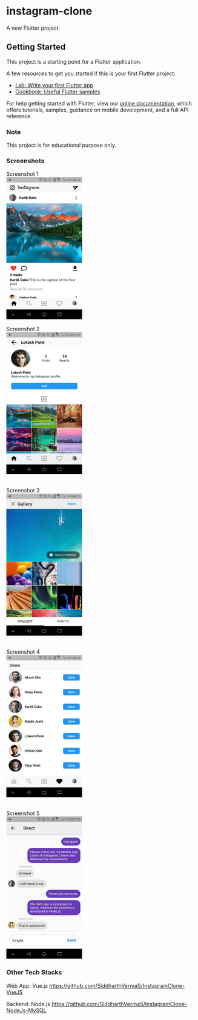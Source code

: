 # instagram-clone

A new Flutter project.

## Getting Started

This project is a starting point for a Flutter application.

A few resources to get you started if this is your first Flutter project:

- [Lab: Write your first Flutter app](https://flutter.dev/docs/get-started/codelab)
- [Cookbook: Useful Flutter samples](https://flutter.dev/docs/cookbook)

For help getting started with Flutter, view our
[online documentation](https://flutter.dev/docs), which offers tutorials,
samples, guidance on mobile development, and a full API reference.

### Note
This project is for educational purpose only.

### Screenshots
Screenshot 1<br/>
<img src="./screenshots/Screenshot1.jpg" width="200" height="375">
<br/>

Screenshot 2<br/>
<img src="./screenshots/Screenshot2.jpg" width="200" height="375">
<br/><br/>

Screenshot 3<br/>
<img src="./screenshots/Screenshot3.jpg" width="200" height="375">
<br/><br/>

Screenshot 4<br/>
<img src="./screenshots/Screenshot4.jpg" width="200" height="375">
<br/><br/>

Screenshot 5<br/>
<img src="./screenshots/Screenshot5.jpg" width="200" height="375">

### Other Tech Stacks
Web App: Vue.js
https://github.com/SiddharthVermaS/InstagramClone-VueJS

Backend: Node.js
https://github.com/SiddharthVermaS/InstagramClone-NodeJs-MySQL